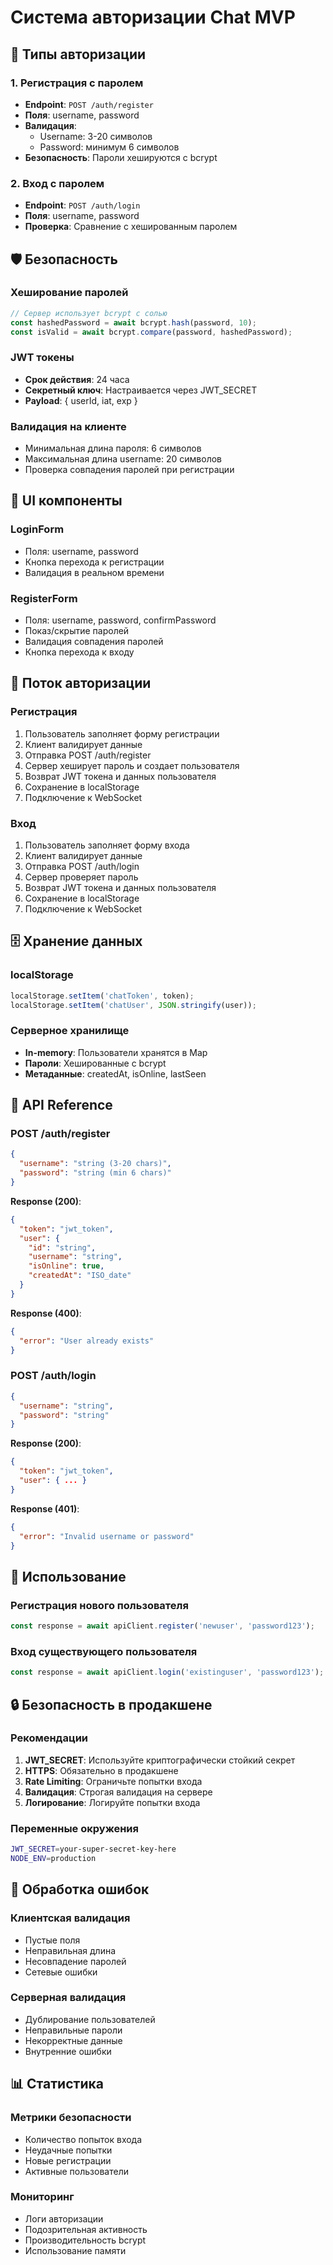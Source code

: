# Система авторизации Chat MVP

## 🔐 Типы авторизации

### 1. Регистрация с паролем
- **Endpoint**: `POST /auth/register`
- **Поля**: username, password
- **Валидация**: 
  - Username: 3-20 символов
  - Password: минимум 6 символов
- **Безопасность**: Пароли хешируются с bcrypt

### 2. Вход с паролем
- **Endpoint**: `POST /auth/login`
- **Поля**: username, password
- **Проверка**: Сравнение с хешированным паролем

<!-- Гостевой режим удален: вход доступен только по логину и паролю -->

## 🛡️ Безопасность

### Хеширование паролей
```javascript
// Сервер использует bcrypt с солью
const hashedPassword = await bcrypt.hash(password, 10);
const isValid = await bcrypt.compare(password, hashedPassword);
```

### JWT токены
- **Срок действия**: 24 часа
- **Секретный ключ**: Настраивается через JWT_SECRET
- **Payload**: { userId, iat, exp }

### Валидация на клиенте
- Минимальная длина пароля: 6 символов
- Максимальная длина username: 20 символов
- Проверка совпадения паролей при регистрации

## 📱 UI компоненты

### LoginForm
- Поля: username, password
- Кнопка перехода к регистрации
- Валидация в реальном времени

### RegisterForm
- Поля: username, password, confirmPassword
- Показ/скрытие паролей
- Валидация совпадения паролей
- Кнопка перехода к входу

## 🔄 Поток авторизации

### Регистрация
1. Пользователь заполняет форму регистрации
2. Клиент валидирует данные
3. Отправка POST /auth/register
4. Сервер хеширует пароль и создает пользователя
5. Возврат JWT токена и данных пользователя
6. Сохранение в localStorage
7. Подключение к WebSocket

### Вход
1. Пользователь заполняет форму входа
2. Клиент валидирует данные
3. Отправка POST /auth/login
4. Сервер проверяет пароль
5. Возврат JWT токена и данных пользователя
6. Сохранение в localStorage
7. Подключение к WebSocket

<!-- Раздел гостевого режима удален -->

## 🗄️ Хранение данных

### localStorage
```javascript
localStorage.setItem('chatToken', token);
localStorage.setItem('chatUser', JSON.stringify(user));
```

### Серверное хранилище
- **In-memory**: Пользователи хранятся в Map
- **Пароли**: Хешированные с bcrypt
- **Метаданные**: createdAt, isOnline, lastSeen

## 🔧 API Reference

### POST /auth/register
```json
{
  "username": "string (3-20 chars)",
  "password": "string (min 6 chars)"
}
```

**Response (200)**:
```json
{
  "token": "jwt_token",
  "user": {
    "id": "string",
    "username": "string",
    "isOnline": true,
    "createdAt": "ISO_date"
  }
}
```

**Response (400)**:
```json
{
  "error": "User already exists"
}
```

### POST /auth/login
```json
{
  "username": "string",
  "password": "string"
}
```

**Response (200)**:
```json
{
  "token": "jwt_token",
  "user": { ... }
}
```

**Response (401)**:
```json
{
  "error": "Invalid username or password"
}
```

<!-- Endpoint /auth/guest удален -->

## 🚀 Использование

### Регистрация нового пользователя
```javascript
const response = await apiClient.register('newuser', 'password123');
```

### Вход существующего пользователя
```javascript
const response = await apiClient.login('existinguser', 'password123');
```

<!-- Пример гостевого входа удален -->

## 🔒 Безопасность в продакшене

### Рекомендации
1. **JWT_SECRET**: Используйте криптографически стойкий секрет
2. **HTTPS**: Обязательно в продакшене
3. **Rate Limiting**: Ограничьте попытки входа
4. **Валидация**: Строгая валидация на сервере
5. **Логирование**: Логируйте попытки входа

### Переменные окружения
```bash
JWT_SECRET=your-super-secret-key-here
NODE_ENV=production
```

## 🐛 Обработка ошибок

### Клиентская валидация
- Пустые поля
- Неправильная длина
- Несовпадение паролей
- Сетевые ошибки

### Серверная валидация
- Дублирование пользователей
- Неправильные пароли
- Некорректные данные
- Внутренние ошибки

## 📊 Статистика

### Метрики безопасности
- Количество попыток входа
- Неудачные попытки
- Новые регистрации
- Активные пользователи

### Мониторинг
- Логи авторизации
- Подозрительная активность
- Производительность bcrypt
- Использование памяти